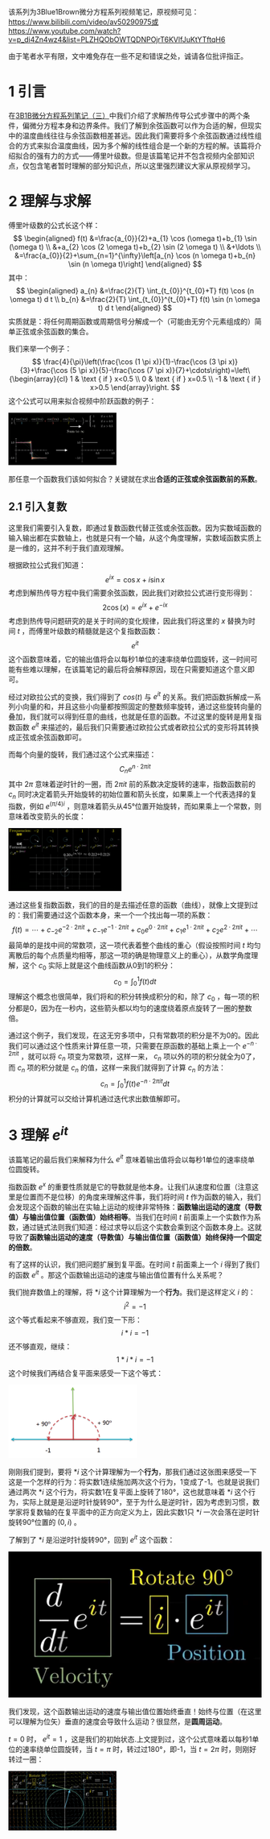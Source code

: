 该系列为3Blue1Brown微分方程系列视频笔记，原视频可见：https://www.bilibili.com/video/av50290975或https://www.youtube.com/watch?v=p_di4Zn4wz4&list=PLZHQObOWTQDNPOjrT6KVlfJuKtYTftqH6

由于笔者水平有限，文中难免存在一些不足和错误之处，诚请各位批评指正。

# 1 引言

在[3B1B微分方程系列笔记（三）](https://www.cnblogs.com/HongxiWong/p/12452185.html)中我们介绍了求解热传导公式步骤中的两个条件，偏微分方程本身和边界条件。我们了解到余弦函数可以作为合适的解，但现实中的温度曲线往往与余弦函数相差甚远。因此我们需要将多个余弦函数通过线性组合的方式来拟合温度曲线，因为多个解的线性组合是一个新的方程的解。该篇将介绍拟合的强有力的方式——傅里叶级数。但是该篇笔记并不包含视频内全部知识点，仅包含笔者暂时理解的部分知识点，所以这里强烈建议大家从原视频学习。

# 2 理解与求解

傅里叶级数的公式长这个样：
$$
\begin{aligned}
f(t) &=\frac{a_{0}}{2}+a_{1} \cos (\omega t)+b_{1} \sin (\omega t) \\
&+a_{2} \cos (2 \omega t)+b_{2} \sin (2 \omega t) \\
&+\ldots \\
&=\frac{a_{0}}{2}+\sum_{n=1}^{\infty}\left[a_{n} \cos (n \omega t)+b_{n} \sin (n \omega t)\right]
\end{aligned}
$$
其中：
$$
\begin{aligned}
a_{n} &=\frac{2}{T} \int_{t_{0}}^{t_{0}+T} f(t) \cos (n \omega t) d t \\
b_{n} &=\frac{2}{T} \int_{t_{0}}^{t_{0}+T} f(t) \sin (n \omega t) d t
\end{aligned}
$$
实质就是：将任何周期函数或周期信号分解成一个（可能由无穷个元素组成的）简单正弦或余弦函数的集合。

我们来举一个例子：
$$
\frac{4}{\pi}\left(\frac{\cos (1 \pi x)}{1}-\frac{\cos (3 \pi x)}{3}+\frac{\cos (5 \pi x)}{5}-\frac{\cos (7 \pi x)}{7}+\cdots\right)=\left\{\begin{array}{cl}
1 & \text { if } x<0.5 \\
0 & \text { if } x=0.5 \\
-1 & \text { if } x>0.5
\end{array}\right.
$$
这个公式可以用来拟合视频中阶跃函数的例子：

<img src="3B1B微分方程系列笔记（四）.images/image-20200311004247582.png" alt="image-20200311004247582" style="zoom:21%;" />

那任意一个函数我们该如何拟合？关键就在求出**合适的正弦或余弦函数前的系数**。

## 2.1 引入复数

这里我们需要引入复数，即通过复数函数代替正弦或余弦函数。因为实数域函数的输入输出都在实数轴上，也就是只有一个轴，从这个角度理解，实数域函数实质上是一维的，这并不利于我们直观理解。

根据欧拉公式我们知道：
$$
e^{i x}=\cos x+i \sin x
$$
考虑到解热传导方程中我们需要余弦函数，因此我们对欧拉公式进行变形得到：
$$
2 \cos (x)=e^{i x}+e^{-i x}
$$
考虑到热传导问题研究的是关于时间的变化规律，因此我们将这里的 $x$ 替换为时间 $t$ ，而傅里叶级数的精髓就是这个复指数函数：
$$
e^{i t}
$$
这个函数意味着，它的输出值将会以每秒1单位的速率绕单位圆旋转，这一时间可能有些难以理解，在该篇笔记的最后将会解释原因，现在只需要知道这个意义即可。

经过对欧拉公式的变换，我们得到了 $cos(t)$ 与 $e^{it}$ 的关系。我们把函数拆解成一系列小向量的和，并且这些小向量都按照固定的整数频率旋转，通过这些旋转向量的叠加，我们就可以得到任意的曲线，也就是任意的函数。不过这里的旋转是用复指数函数 $e^{i t}$ 来描述的，最后我们只需要通过欧拉公式或者欧拉公式的变形将其转换成正弦或余弦函数即可。

而每个向量的旋转，我们通过这个公式来描述：
$$
C_{n} e^{n \cdot 2 \pi i t}
$$
其中 $2\pi$ 意味着逆时针的一圈，而 $2\pi it$ 前的系数决定旋转的速率，指数函数前的 $c_n$ 同时决定着箭头开始旋转的初始位置和箭头长度，如果乘上一个代表选择的复指数，例如 $e^{(\pi / 4) i}$ ，则意味着箭头从45°位置开始旋转，而如果乘上一个常数，则意味着改变箭头的长度：

<img src="3B1B微分方程系列笔记（四）.images/image-20200311010527787.png" alt="image-20200311010527787" style="zoom:22%;" />

通过这些复指数函数，我们的目的是去描述任意的函数（曲线），就像上文提到过的：我们需要通过这个函数本身，来一个一个找出每一项的系数：
$$
f(t)=\cdots+c_{-2} e^{-2 \cdot 2 \pi i t}+c_{-1} e^{-1 \cdot 2 \pi i t}+c_{0} e^{0 \cdot 2 \pi i t}+c_{1} e^{1 \cdot 2 \pi i t}+c_{2} e^{2 \cdot 2 \pi i t}+\cdots
$$
最简单的是找中间的常数项，这一项代表着整个曲线的重心（假设按照时间 $t$ 均匀离散后的每个点质量均相等，那这一项的确是物理意义上的重心），从数学角度理解，这个 $c_0$ 实际上就是这个曲线函数从0到1的积分：
$$
c_{0}=\int_{0}^{1} f(t) d t
$$
理解这个概念也很简单，我们将和的积分转换成积分的和，除了 $c_0$ ，每一项的积分都是0，因为在一秒内，这些箭头都以均匀的速度绕着原点旋转了一圈的整数倍。

通过这个例子，我们发现，在这无穷多项中，只有常数项的积分是不为0的。因此我们可以通过这个性质来计算任意一项，只需要在原函数的基础上乘上一个 $e^{-n\cdot 2\pi it}$ ，就可以将 $c_n$ 项变为常数项，这样一来， $c_n$ 项以外的项的积分就全为0了，而 $c_n$ 项的积分就是 $c_n$ 的值，这样一来我们就得到了计算 $c_n$ 的方法：
$$
c_{n}=\int_{0}^{1} f(t) e^{-n \cdot 2 \pi i t} d t
$$
积分的计算就可以交给计算机通过迭代求出数值解即可。

# 3 理解 $e^{i t}$

该篇笔记的最后我们来解释为什么 $e^{i t}$ 意味着输出值将会以每秒1单位的速率绕单位圆旋转。

指数函数 $e^{x}$ 的重要性质就是它的导数就是他本身。让我们从速度和位置（注意这里是位置而不是位移）的角度来理解这件事，我们将时间 $t$ 作为函数的输入，我们会发现这个函数的输出在实轴上运动的规律非常特殊：**函数输出运动的速度（导数值）与输出值位置（函数值）始终相等**。当我们在时间 $t$ 前面乘上一个实数作为系数，通过链式法则我们知道：经过求导以后这个实数会乘到这个函数本身上。这就导致了**函数输出运动的速度（导数值）与输出值位置（函数值）始终保持一个固定的倍数**。

有了这样的认识，我们把问题扩展到复平面。在时间 $t$ 前面乘上一个 $i$ 得到了我们的函数 $e^{i t}$ 。那这个函数输出运动的速度与输出值位置有什么关系呢？

我们抛弃数值上的理解，将 $*i$ 这个计算理解为一个**行为**。我们是这样定义 $i$ 的：
$$
i^2=-1
$$
这个等式看起来不够直观，我们变一下形：
$$
i*i=-1
$$
还不够直观，继续：
$$
1*i*i=-1
$$
这个时候我们再结合复平面来感受一下这个等式：

<img src="3B1B微分方程系列笔记（四）.images/image-20200310235703554.png" alt="image-20200310235703554" style="zoom:25%;" />

刚刚我们提到，要将 $*i$ 这个计算理解为一个**行为**，那我们通过这张图来感受一下这是一个怎样的行为：将实数1连续施加两次这个行为，1变成了-1。也就是说我们通过两次 $*i$ 这个行为，将实数1在复平面上旋转了180°，这也就意味着 $*i$ 这个行为，实际上就是是沿逆时针旋转90°，至于为什么是逆时针，因为考虑到习惯，数学家将复数轴的在复平面中的正方向定义为上，因此实数1只 $*i$ 一次会落在逆时针旋转90°位置的 $(0,i)$ 。

了解到了 $*i$ 是沿逆时针旋转90°，回到 $e^{i t}$ 这个函数：

<img src="3B1B微分方程系列笔记（四）.images/image-20200311000449061.png" alt="image-20200311000449061" style="zoom: 50%;" />

我们发现，这个函数输出运动的速度与输出值位置始终垂直！始终与位置（在这里可以理解为位矢）垂直的速度会导致什么运动？很显然，是**圆周运动**。

$t=0$ 时， $e^{i t}=1$ ，这是我们的初始状态.上文提到过，这个公式意味着以每秒1单位的速率绕单位圆旋转，当 $t=\pi$ 时，转过过180°，即-1，当 $t=2\pi$ 时，则刚好转过一圈：

<img src="3B1B微分方程系列笔记（四）.images/image-20200311002026056.png" alt="image-20200311002026056" style="zoom:21%;" />


